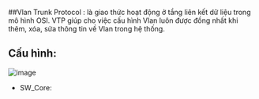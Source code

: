 ##Vlan Trunk Protocol : là giao thức hoạt động ở tầng liên kết dữ liệu trong mô hình OSI. VTP giúp cho việc cấu hình Vlan luôn được đồng nhất khi thêm, xóa, sửa thông tin về Vlan trong hệ thống.
## Cấu hình: 
![image](https://user-images.githubusercontent.com/50360416/192953660-9a4a2e41-b6c5-44c6-a590-d53cbd8e586b.png)

- SW_Core:
